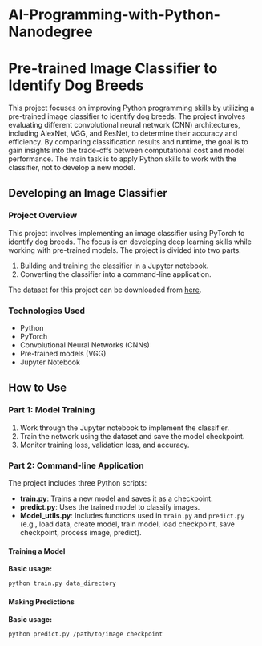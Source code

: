 # AI-Programming-with-Python-Nanodegree
# Pre-trained Image Classifier to Identify Dog Breeds

This project focuses on improving Python programming skills by utilizing a pre-trained image classifier to identify dog breeds. The project involves evaluating different convolutional neural network (CNN) architectures, including AlexNet, VGG, and ResNet, to determine their accuracy and efficiency. By comparing classification results and runtime, the goal is to gain insights into the trade-offs between computational cost and model performance. The main task is to apply Python skills to work with the classifier, not to develop a new model.

## Developing an Image Classifier

### Project Overview
This project involves implementing an image classifier using PyTorch to identify dog breeds. The focus is on developing deep learning skills while working with pre-trained models. The project is divided into two parts:
1. Building and training the classifier in a Jupyter notebook.
2. Converting the classifier into a command-line application.

The dataset for this project can be downloaded from [here](https://www.robots.ox.ac.uk/~vgg/data/flowers/102/index.html).

### Technologies Used
- Python
- PyTorch
- Convolutional Neural Networks (CNNs)
- Pre-trained models (VGG)
- Jupyter Notebook

## How to Use

### Part 1: Model Training
1. Work through the Jupyter notebook to implement the classifier.
2. Train the network using the dataset and save the model checkpoint.
3. Monitor training loss, validation loss, and accuracy.

### Part 2: Command-line Application
The project includes three Python scripts:
- **train.py**: Trains a new model and saves it as a checkpoint.
- **predict.py**: Uses the trained model to classify images.
- **Model_utils.py**: Includes functions used in `train.py` and `predict.py` (e.g., load data, create model, train model, load checkpoint, save checkpoint, process image, predict).

#### Training a Model
**Basic usage:**
```bash
python train.py data_directory
```
#### Making Predictions
**Basic usage:**
```bash
python predict.py /path/to/image checkpoint
```
